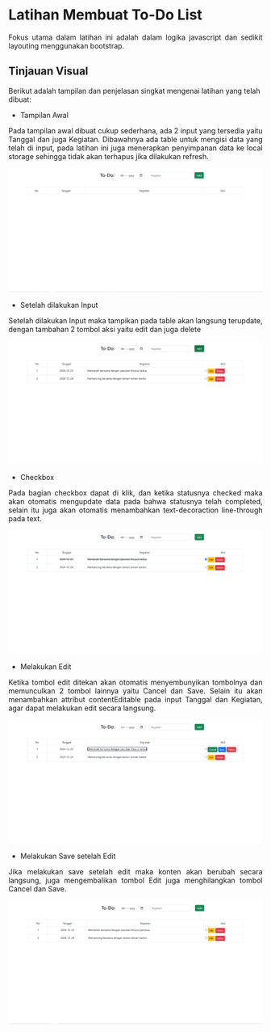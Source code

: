 # Latihan Membuat To-Do List

<p align="justify">Fokus utama dalam latihan ini adalah dalam logika javascript dan sedikit layouting menggunakan bootstrap.</p>

## Tinjauan Visual

<p align="justifyy">Berikut adalah tampilan dan penjelasan singkat mengenai latihan yang telah dibuat:</p>

- Tampilan Awal
<p align="justify">Pada tampilan awal dibuat cukup sederhana, ada 2 input yang tersedia yaitu Tanggal dan juga Kegiatan. Dibawahnya ada table untuk mengisi data yang telah di input, pada latihan ini juga menerapkan penyimpanan data ke local storage sehingga tidak akan terhapus jika dilakukan refresh.</p>

<img src="/spoiler/tampilan-awal.png">

- Setelah dilakukan Input
<p align="justify">Setelah dilakukan Input maka tampikan pada table akan langsung terupdate, dengan tambahan 2 tombol aksi yaitu edit dan juga delete</p>

<img src="/spoiler/setelah-dilakukan-input.png">

- Checkbox
<p align="justify">Pada bagian checkbox dapat di klik, dan ketika statusnya checked maka akan otomatis mengupdate data pada bahwa statusnya telah completed, selain itu juga akan otomatis menambahkan text-decoraction line-through pada text.</p>

<img src="/spoiler/checkbox.png">

- Melakukan Edit
<p align="justify">Ketika tombol edit ditekan akan otomatis menyembunyikan tombolnya dan memunculkan 2 tombol lainnya yaitu Cancel dan Save. Selain itu akan menambahkan attribut contentEditable pada input Tanggal dan Kegiatan, agar dapat melakukan edit secara langsung.</p>

<img src="/spoiler/edit.png">

- Melakukan Save setelah Edit
<p align="justify">Jika melakukan save setelah edit maka konten akan berubah secara langsung, juga mengembalikan tombol Edit juga menghilangkan tombol Cancel dan Save.</p>

<img src="/spoiler/save.png">
